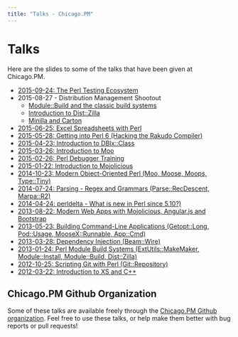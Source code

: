```yaml
---
title: "Talks - Chicago.PM"
---
```


# Talks

Here are the slides to some of the talks that have been given at Chicago.PM.

* [2015-09-24: The Perl Testing Ecosystem](http://kablamo.org/slides-perl-testing/)
* 2015-08-27 - Distribution Management Shootout
    * [Module::Build and the classic build systems](http://jberger.github.io/ModuleBuildPresentation/)
    * [Introduction to Dist::Zilla](http://preaction.github.io/Introduction-to-Dist-Zilla/)
    * [Minilla and Carton](http://kablamo.org/slides-first-cpan-module/)
* [2015-06-25: Excel Spreadsheets with Perl](excel-spreadsheets-with-perl.pdf)
* [2015-05-28: Getting into Perl 6 (Hacking the Rakudo Compiler)](https://docs.google.com/presentation/d/1JVJfNlCQL7crJytbKsdlf7Jw4c4dMScjogHLkZuOwcs/edit#slide=id.p)
* [2015-04-23: Introduction to DBIx::Class](http://preaction.github.io/Introduction-to-DBIx-Class)
* [2015-03-26: Introduction to Moo](http://kablamo.org/slides-2014-ddg-intro-to-moo/#/)
* [2015-02-26: Perl Debugger Training](perl-debugger-training.pdf)
* [2015-01-22: Introduction to Mojolicious](http://jberger.github.io/MojoliciousIntroduction)
* [2014-10-23: Modern Object-Oriented Perl (Moo, Moose, Moops, Type::Tiny)](http://chicago.pm.org/Object-Oriented)
* [2014-07-24: Parsing - Regex and Grammars (Parse::RecDescent, Marpa::R2)](http://chicago.pm.org/Parsing-Regex-Grammars)
* [2014-04-24: perldelta - What is new in Perl since 5.10?)](http://chicago.pm.org/perldelta)
* [2013-08-22: Modern Web Apps with Mojolicious, Angular.js and Bootstrap](http://preaction.github.io/Perl/Mojo-Angular.html)
* [2013-05-23: Building Command-Line Applications (Getopt::Long, Pod::Usage, MooseX::Runnable, App::Cmd)](http://chicago.pm.org/Command-Line-Apps)
* [2013-03-28: Dependency Injection (Beam::Wire)](http://preaction.github.io/Perl/Dependency-Injection.html)
* [2013-01-24: Perl Module Build Systems (ExtUtils::MakeMaker, Module::Install, Module::Build, Dist::Zilla)](http://preaction.github.io/Perl/Compare-Building-Modules.html)
* [2012-10-25: Scripting Git with Perl (Git::Repository)](http://preaction.github.io/Perl/Scripting-Git.html)
* [2012-03-22: Introduction to XS and C++](http://preaction.github.io/Perl/Intro-XS-CXX.html)

## Chicago.PM Github Organization

Some of these talks are available freely through the [Chicago.PM Github
organization](https://github.com/chicagopm). Feel free to use these talks, or
help make them better with bug reports or pull requests!
